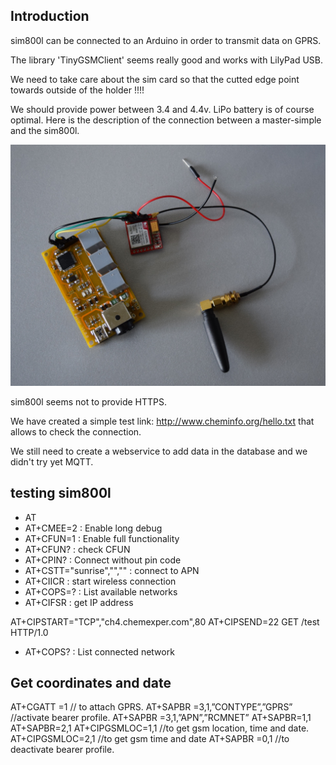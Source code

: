 ## Introduction

sim800l can be connected to an Arduino in order to transmit data on GPRS.

The library 'TinyGSMClient' seems really good and works with LilyPad USB.

We need to take care about the sim card so that the cutted edge point towards
outside of the holder !!!!

We should provide power between 3.4 and 4.4v. LiPo battery is of course optimal.
Here is the description of the connection between a master-simple and the sim800l.

<img src='sim800l.jpg'>

sim800l seems not to provide HTTPS. 

We have created a simple test link: http://www.cheminfo.org/hello.txt that allows to check the connection.

We still need to create a webservice to add data in the database and we didn't try yet MQTT.

## testing sim800l

* AT
* AT+CMEE=2 : Enable long debug
* AT+CFUN=1 : Enable full functionality
* AT+CFUN? : check CFUN
* AT+CPIN? : Connect without pin code
* AT+CSTT="sunrise","","" : connect to APN
* AT+CIICR : start wireless connection
* AT+COPS=? : List available networks
* AT+CIFSR : get IP address


AT+CIPSTART="TCP","ch4.chemexper.com",80
AT+CIPSEND=22
GET /test HTTP/1.0

* AT+COPS? : List connected network


## Get coordinates and date

AT+CGATT =1 // to attach GPRS.
AT+SAPBR =3,1,”CONTYPE”,”GPRS” //activate bearer profile.
AT+SAPBR =3,1,”APN”,”RCMNET”
AT+SAPBR=1,1
AT+SAPBR=2,1
AT+CIPGSMLOC=1,1 //to get gsm location, time and date.
AT+CIPGSMLOC=2,1 //to get gsm time and date
AT+SAPBR =0,1 //to deactivate bearer profile.

